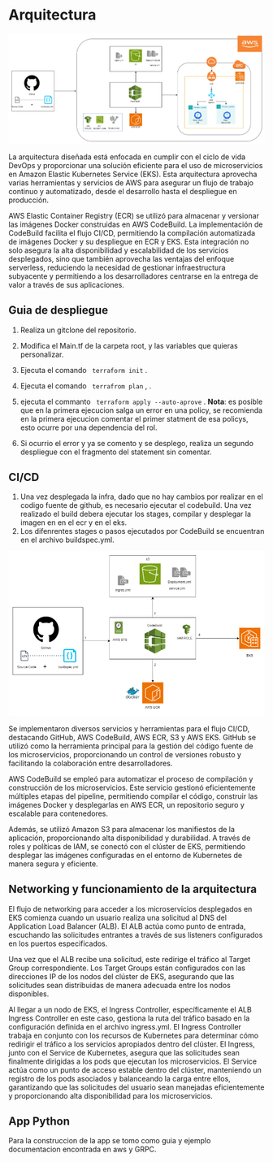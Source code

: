 # Arquitectura 
![Arquitectura diseñada para el despliegue de microservicios en EKS](/terraform/Arquitectura.png)

La arquitectura diseñada está enfocada en cumplir con el ciclo de vida DevOps y proporcionar una solución eficiente para el uso de microservicios en Amazon Elastic Kubernetes Service (EKS). Esta arquitectura aprovecha varias herramientas y servicios de AWS para asegurar un flujo de trabajo continuo y automatizado, desde el desarrollo hasta el despliegue en producción.

AWS Elastic Container Registry (ECR) se utilizó para almacenar y versionar las imágenes Docker construidas en AWS CodeBuild. La implementación de CodeBuild facilita el flujo CI/CD, permitiendo la compilación automatizada de imágenes Docker y su despliegue en ECR y EKS. Esta integración no solo asegura la alta disponibilidad y escalabilidad de los servicios desplegados, sino que también aprovecha las ventajas del enfoque serverless, reduciendo la necesidad de gestionar infraestructura subyacente y permitiendo a los desarrolladores centrarse en la entrega de valor a través de sus aplicaciones.

## Guia de despliegue

1. Realiza un gitclone del repositorio.
2. Modifica el Main.tf de la carpeta root, y las variables que quieras personalizar.
3. Ejecuta el comando  ```  terraform init ``` .
   
5. Ejecuta el comando ```  terrafrom plan ``` , .
6. ejecuta el commanto ```  terraform apply --auto-aprove ```  .
   **Nota**:  es posible que en la primera ejecucion salga un error en una policy, se recomienda en la primera ejecucion comentar el primer statment de esa policys, esto ocurre por una dependencia del rol.
7. Si ocurrio el error y ya se comento y se desplego, realiza un segundo despliegue con el fragmento del statement sin comentar.

## CI/CD
1. Una vez desplegada la infra, dado que no hay cambios por realizar en el codigo fuente de github, es necesario ejecutar el codebuild. Una vez realizado el build debera ejecutar los stages, compilar y desplegar la imagen en en el ecr y en el eks.
2. Los difenrentes stages o pasos ejecutados por CodeBuild se encuentran en el archivo buildspec.yml.

![Arquitectura CICD](/terraform/CICDArquitectura.png)

Se implementaron diversos servicios y herramientas para el flujo CI/CD, destacando GitHub, AWS CodeBuild, AWS ECR, S3 y AWS EKS. GitHub se utilizó como la herramienta principal para la gestión del código fuente de los microservicios, proporcionando un control de versiones robusto y facilitando la colaboración entre desarrolladores.

AWS CodeBuild se empleó para automatizar el proceso de compilación y construcción de los microservicios. Este servicio gestionó eficientemente múltiples etapas del pipeline, permitiendo compilar el código, construir las imágenes Docker y desplegarlas en AWS ECR, un repositorio seguro y escalable para contenedores.

Además, se utilizó Amazon S3 para almacenar los manifiestos de la aplicación, proporcionando alta disponibilidad y durabilidad. A través de roles y políticas de IAM, se conectó con el clúster de EKS, permitiendo desplegar las imágenes configuradas en el entorno de Kubernetes de manera segura y eficiente.


## Networking y funcionamiento de la arquitectura

El flujo de networking para acceder a los microservicios desplegados en EKS comienza cuando un usuario realiza una solicitud al DNS del Application Load Balancer (ALB). El ALB actúa como punto de entrada, escuchando las solicitudes entrantes a través de sus listeners configurados en los puertos especificados.

Una vez que el ALB recibe una solicitud, este redirige el tráfico al Target Group correspondiente. Los Target Groups están configurados con las direcciones IP de los nodos del clúster de EKS, asegurando que las solicitudes sean distribuidas de manera adecuada entre los nodos disponibles.

Al llegar a un nodo de EKS, el Ingress Controller, específicamente el ALB Ingress Controller en este caso, gestiona la ruta del tráfico basado en la configuración definida en el archivo ingress.yml. El Ingress Controller trabaja en conjunto con los recursos de Kubernetes para determinar cómo redirigir el tráfico a los servicios apropiados dentro del clúster.
El Ingress, junto con el Service de Kubernetes, asegura que las solicitudes sean finalmente dirigidas a los pods que ejecutan los microservicios. El Service actúa como un punto de acceso estable dentro del clúster, manteniendo un registro de los pods asociados y balanceando la carga entre ellos, garantizando que las solicitudes del usuario sean manejadas eficientemente y proporcionando alta disponibilidad para los microservicios.

## App Python
Para la construccion de la app se tomo como guia y ejemplo documentacion encontrada en aws y GRPC.

